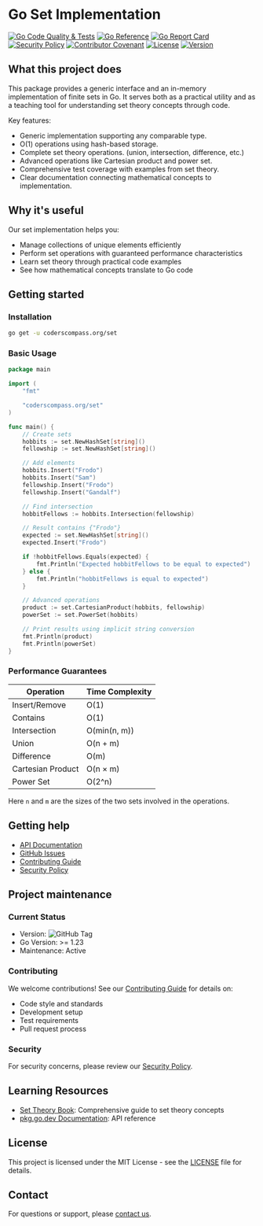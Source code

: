 # Go Set Implementation

[![Go Code Quality & Tests](https://github.com/Coders-Compass/set/workflows/Go%20Code%20Quality%20&%20Tests/badge.svg)](https://github.com/Coders-Compass/set/actions)
[![Go Reference](https://pkg.go.dev/badge/coderscompass.org/set.svg)](https://pkg.go.dev/coderscompass.org/set)
[![Go Report Card](https://goreportcard.com/badge/coderscompass.org/set)](https://goreportcard.com/report/coderscompass.org/set)
[![Security Policy](https://img.shields.io/badge/security-policy-brightgreen.svg)](SECURITY.md)
[![Contributor Covenant](https://img.shields.io/badge/Contributor%20Covenant-2.1-4baaaa.svg)](CODE_OF_CONDUCT.md)
[![License](https://img.shields.io/github/license/Coders-Compass/set)](LICENSE)
[![Version](https://img.shields.io/github/v/tag/Coders-Compass/set)](https://github.com/Coders-Compass/set/tags)

## What this project does

This package provides a generic interface and an in-memory implementation of finite sets in Go. It serves both as a practical utility and as a teaching tool for understanding set theory concepts through code.

Key features:
- Generic implementation supporting any comparable type.
- O(1) operations using hash-based storage.
- Complete set theory operations. (union, intersection, difference, etc.)
- Advanced operations like Cartesian product and power set.
- Comprehensive test coverage with examples from set theory.
- Clear documentation connecting mathematical concepts to implementation.

## Why it's useful

Our set implementation helps you:
- Manage collections of unique elements efficiently
- Perform set operations with guaranteed performance characteristics
- Learn set theory through practical code examples
- See how mathematical concepts translate to Go code

## Getting started

### Installation

```bash
go get -u coderscompass.org/set
```

### Basic Usage

```go
package main

import (
	"fmt"

	"coderscompass.org/set"
)

func main() {
	// Create sets
	hobbits := set.NewHashSet[string]()
	fellowship := set.NewHashSet[string]()

	// Add elements
	hobbits.Insert("Frodo")
	hobbits.Insert("Sam")
	fellowship.Insert("Frodo")
	fellowship.Insert("Gandalf")

	// Find intersection
	hobbitFellows := hobbits.Intersection(fellowship)

	// Result contains {"Frodo"}
	expected := set.NewHashSet[string]()
	expected.Insert("Frodo")

	if !hobbitFellows.Equals(expected) {
		fmt.Println("Expected hobbitFellows to be equal to expected")
	} else {
		fmt.Println("hobbitFellows is equal to expected")
	}

	// Advanced operations
	product := set.CartesianProduct(hobbits, fellowship)
	powerSet := set.PowerSet(hobbits)

	// Print results using implicit string conversion
	fmt.Println(product)
	fmt.Println(powerSet)
}
```

### Performance Guarantees

| Operation          | Time Complexity  |
|--------------------|------------------|
| Insert/Remove      | O(1)             |
| Contains           | O(1)             |
| Intersection       | O(min(n, m))     |
| Union              | O(n + m)         |
| Difference         | O(m)             |
| Cartesian Product  | O(n × m)         |
| Power Set          | O(2^n)           |

Here `n` and `m` are the sizes of the two sets involved in the operations.

## Getting help

- [API Documentation](https://pkg.go.dev/coderscompass.org/set)
- [GitHub Issues](https://github.com/Coders-Compass/set/issues)
- [Contributing Guide](CONTRIBUTING.md)
- [Security Policy](SECURITY.md)

## Project maintenance

### Current Status
- Version: ![GitHub Tag](https://img.shields.io/github/v/tag/Coders-Compass/set)
- Go Version: >= 1.23
- Maintenance: Active

### Contributing

We welcome contributions! See our [Contributing Guide](CONTRIBUTING.md) for details on:
- Code style and standards
- Development setup
- Test requirements
- Pull request process

### Security

For security concerns, please review our [Security Policy](SECURITY.md).

## Learning Resources

- [Set Theory Book](https://coderscompass.org/books/set-theory-for-beginners?utm_campaign=presentation&utm_source=github): Comprehensive guide to set theory concepts
- [pkg.go.dev Documentation](https://pkg.go.dev/coderscompass.org/set): API reference

## License

This project is licensed under the MIT License - see the [LICENSE](LICENSE) file for details.

## Contact

For questions or support, please [contact us](https://coderscompass.org/contact).

